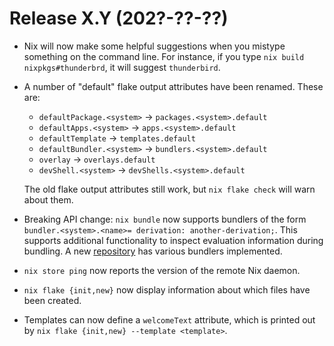 # Release X.Y (202?-??-??)

* Nix will now make some helpful suggestions when you mistype
  something on the command line. For instance, if you type `nix build
  nixpkgs#thunderbrd`, it will suggest `thunderbird`.

* A number of "default" flake output attributes have been
  renamed. These are:

  * `defaultPackage.<system>` → `packages.<system>.default`
  * `defaultApps.<system>` → `apps.<system>.default`
  * `defaultTemplate` → `templates.default`
  * `defaultBundler.<system>` → `bundlers.<system>.default`
  * `overlay` → `overlays.default`
  * `devShell.<system>` → `devShells.<system>.default`

  The old flake output attributes still work, but `nix flake check`
  will warn about them.

* Breaking API change: `nix bundle` now supports bundlers of the form
  `bundler.<system>.<name>= derivation: another-derivation;`. This
  supports additional functionality to inspect evaluation information
  during bundling. A new
  [repository](https://github.com/NixOS/bundlers) has various bundlers
  implemented.

* `nix store ping` now reports the version of the remote Nix daemon.

* `nix flake {init,new}` now display information about which files have been
  created.

* Templates can now define a `welcomeText` attribute, which is printed out by
  `nix flake {init,new} --template <template>`.
